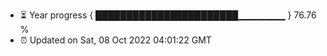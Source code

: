 - ⏳ Year progress { ███████████████████████▁▁▁▁▁▁▁ } 76.76 %
- ⏰ Updated on Sat, 08 Oct 2022 04:01:22 GMT


